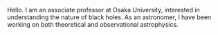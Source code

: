 Hello. I am an associate professor at Osaka University, interested in understanding the nature of black holes. As an astronomer, I have been working on both theoretical and observational astrophysics.
